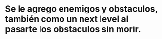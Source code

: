 # Se le agrego enemigos y obstaculos, también como un next level al pasarte los obstaculos sin morir.